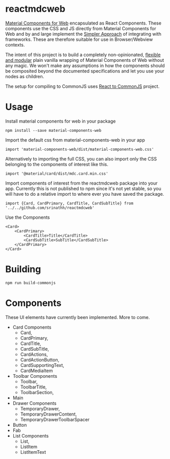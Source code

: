 reactmdcweb
===========
[Material Components for Web](https://github.com/material-components/material-components-web)
encapsulated as React Components. These components use the CSS and JS directly from Material Components for Web and by and large implement the [Simpler Approach](https://github.com/material-components/material-components-web/blob/master/docs/integrating-into-frameworks.md#the-simple-approach-wrapping-mdc-web-vanilla-components) 
of integrating with frameworks. These are therefore suitable for use in Browser/Webview contexts.

The intent of this project is to build a completely non-opinionated, [flexible
and modular](http://srinathh.github.io/blog/modular-flexible-react-container-components/)
plain vanilla wrapping of Material Components of Web without any magic. We won't make
any assumptions in how the components should be composited beyond the
documented specifications and let you use your nodes as children.

The setup for compiling to CommonJS uses [React to CommonJS](https://github.com/goncalvesjoao/react-to-commonJS) project.

Usage
=====

Install material components for web in your package
```
npm install --save material-components-web
```

Import the default css from material-components-web in your app
```
import 'material-components-web/dist/material-components-web.css'
```

Alternatively to importing the full CSS, you can also import 
only the CSS belonging to the components of interest like this.
```
import '@material/card/dist/mdc.card.min.css'
```

Import components of interest from the reactmdcweb package into 
your app. Currently this is not published to npm since it's not 
yet stable, so you will have to do a relative import to where
ever you have saved the package.
```
import {Card, CardPrimary, CardTitle, CardSubTitle} from '../../github.com/srinathh/reactmdcweb' 
```

Use the Components
```
<Card>
    <CardPrimary>
        <CardTitle>Title</CardTitle>
        <CardSubTitle>SubTitle</CardSubTitle>
    </CardPrimary>
</Card>
```

Building
========
```
npm run build-commonjs
```

Components
==========
These UI elements have currently been implemented. More to come.

- Card Components
  - Card,
  - CardPrimary,
  - CardTitle,
  - CardSubTitle,
  - CardActions,
  - CardActionButton,
  - CardSupportingText,
  - CardMediaItem
- Toolbar Components
  - Toolbar, 
  - ToolbarTitle, 
  - ToolbarSection, 
- Main
- Drawer Components
  - TemporaryDrawer,
  - TemporaryDrawerContent,
  - TemporaryDrawerToolbarSpacer
- Button
- Fab
- List Components
  - List,
  - ListItem
  - ListItemText